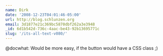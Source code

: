 ```yaml
---
name: Dirk
date: '2008-12-23T04:01:46-05:00'
url: http://blog.schlunzen.org
email: 3d1877e21c369bc5870dbf262a3e3948
_id: 6d1b542d-736c-4aac-be43-92b13695771c
slug: '/its-all-text-v080/'
---
```


@docwhat: Would be more easy, if the button would have a CSS class ;)

